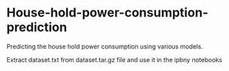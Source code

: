 # House-hold-power-consumption-prediction
Predicting the house hold power consumption using various models.


Extract dataset.txt from dataset.tar.gz file and use it in the ipbny notebooks
